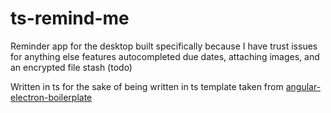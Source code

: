 # ts-remind-me

Reminder app for the desktop built specifically because I have trust issues for anything else
features autocompleted due dates, attaching images, and an encrypted file stash (todo)

Written in ts for the sake of being written in ts
template taken from [angular-electron-boilerplate](https://github.com/frederiksen/angular-electron-boilerplate)
